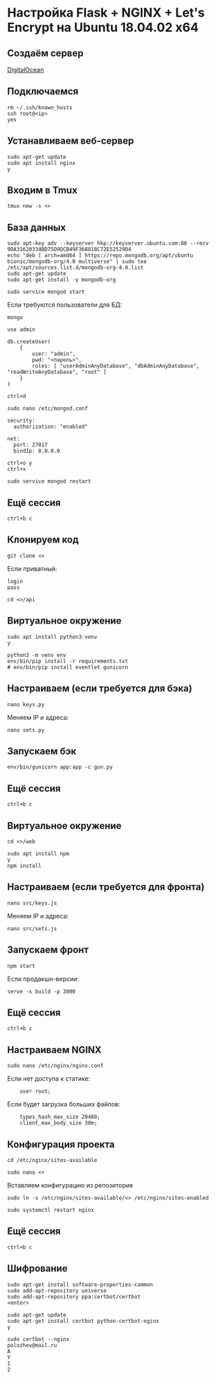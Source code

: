 # Настройка Flask + NGINX + Let's Encrypt на Ubuntu 18.04.02 x64

## Создаём сервер
[DigitalOcean](https://cloud.digitalocean.com/)


## Подключаемся
```
rm ~/.ssh/known_hosts
ssh root@<ip>
yes
```

<password>


## Устанавливаем веб-сервер
```
sudo apt-get update
sudo apt install nginx
y
```

## Входим в Tmux
```
tmux new -s <>
```

## База данных
```
sudo apt-key adv --keyserver hkp://keyserver.ubuntu.com:80 --recv 9DA31620334BD75D9DCB49F368818C72E52529D4
echo "deb [ arch=amd64 ] https://repo.mongodb.org/apt/ubuntu bionic/mongodb-org/4.0 multiverse" | sudo tee /etc/apt/sources.list.d/mongodb-org-4.0.list
sudo apt-get update
sudo apt-get install -y mongodb-org
```

```
sudo service mongod start
```

Если требуются пользователи для БД:
```
mongo
```

```
use admin

db.createUser(
	{
		user: "admin",
		pwd: "<пароль>",
		roles: [ "userAdminAnyDatabase", "dbAdminAnyDatabase", "readWriteAnyDatabase", "root" ]
	}
)
```

```
ctrl+d
```

```
sudo nano /etc/mongod.conf
```

```
security:
  authorization: "enabled"

net:
  port: 27017
  bindIp: 0.0.0.0
```

```
ctrl+o y
ctrl+x
```

```
sudo service mongod restart
```

## Ещё сессия
```
ctrl+b c
```

## Клонируем код
```
git clone <>
```

Если приватный:
```
login
pass
```

```
cd <>/api
```

## Виртуальное окружение
```
sudo apt install python3-venv
y

python3 -m venv env
env/bin/pip install -r requirements.txt
# env/bin/pip install eventlet gunicorn
```

## Настраиваем (если требуется для бэка)
```
nano keys.py
```

Меняем IP и адреса:
```
nano sets.py
```

## Запускаем бэк
```
env/bin/gunicorn app:app -c gun.py
```

## Ещё сессия
```
ctrl+b c
```

## Виртуальное окружение
```
cd <>/web

sudo apt install npm
y
npm install
```

## Настраиваем (если требуется для фронта)
```
nano src/keys.js
```

Меняем IP и адреса:
```
nano src/sets.js
```

## Запускаем фронт
```
npm start
```

Если продакшн-версии:
```
serve -s build -p 3000
```

## Ещё сессия
```
ctrl+b c
```

## Настраиваем NGINX
```
sudo nano /etc/nginx/nginx.conf
```

Если нет доступа к статике:
```
	user root;
```

Если будет загрузка больших файлов:
```
	types_hash_max_size 20480;
	client_max_body_size 30m;
```

## Конфигурация проекта
```
cd /etc/nginx/sites-available
```

```
sudo nano <>
```
Вставляем конфигурацию из репозитория

```
sudo ln -s /etc/nginx/sites-available/<> /etc/nginx/sites-enabled

sudo systemctl restart nginx
```

## Ещё сессия
```
ctrl+b c
```

## Шифрование
```
sudo apt-get install software-properties-common
sudo add-apt-repository universe
sudo add-apt-repository ppa:certbot/certbot
<enter>
```

```
sudo apt-get update
sudo apt-get install certbot python-certbot-nginx
y
```

```
sudo certbot --nginx
polozhev@mail.ru
A
Y
1
2
```